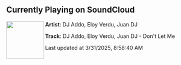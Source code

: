 ## Currently Playing on SoundCloud

[<img align="left" width="100" src="https://i1.sndcdn.com/artworks-RAS5M2JPajSM7p4S-RuICNA-t500x500.png">](https://soundcloud.com/dnzrecords/dj-addo-eloy-verdu-juan-dj-dont-let-me)

**Artist**: DJ Addo, Eloy Verdu, Juan DJ 

**Track**: DJ Addo, Eloy Verdu, Juan DJ - Don't Let Me

Last updated at 3/31/2025, 8:58:40 AM
